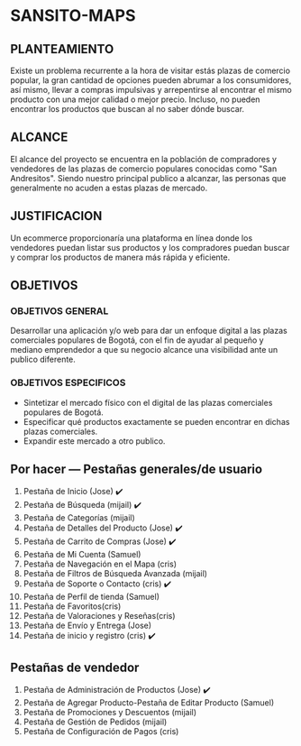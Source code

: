 # SANSITO-MAPS

## PLANTEAMIENTO
Existe un problema recurrente a la hora de visitar estás plazas de comercio popular, la gran cantidad de opciones pueden abrumar a los consumidores,  así mismo, llevar a compras impulsivas y arrepentirse al encontrar el mismo producto con una mejor calidad o mejor precio. Incluso, no pueden encontrar los productos que buscan al no saber dónde buscar. 
## ALCANCE
El alcance del proyecto se encuentra en la población de compradores y vendedores de las plazas de comercio populares conocidas como "San Andresitos".
Siendo nuestro principal publico a alcanzar, las personas que generalmente no acuden a estas plazas de mercado.
## JUSTIFICACION
Un ecommerce proporcionaría una plataforma en línea donde los vendedores puedan listar sus productos y los compradores puedan buscar y comprar los productos de manera más rápida y eficiente.
## OBJETIVOS
### OBJETIVOS GENERAL
Desarrollar una aplicación y/o web para dar un enfoque digital a las plazas comerciales populares de Bogotá, con el fin de ayudar al pequeño y mediano emprendedor a que su negocio alcance una visibilidad ante un publico diferente.
### OBJETIVOS ESPECIFICOS
- Sintetizar el mercado físico con el digital de las plazas comerciales populares de Bogotá.
- Especificar qué productos exactamente se pueden encontrar en dichas plazas comerciales.
- Expandir este mercado a otro publico.


## Por hacer — Pestañas generales/de usuario
1. Pestaña de Inicio (Jose) ✔️
2. Pestaña de Búsqueda (mijail) ✔️
3. Pestaña de Categorías (mijail)
4. Pestaña de Detalles del Producto (Jose) ✔️
5. Pestaña de Carrito de Compras (Jose) ✔️
6. Pestaña de Mi Cuenta (Samuel)
7. Pestaña de Navegación en el Mapa (cris)
8. Pestaña de Filtros de Búsqueda Avanzada (mijail)
9. Pestaña de Soporte o Contacto (cris) ✔️
10. Pestaña de Perfil de tienda (Samuel)
12. Pestaña de Favoritos(cris)
13. Pestaña de Valoraciones y Reseñas(cris)
14. Pestaña de Envío y Entrega (Jose)
15. Pestaña de inicio y registro (cris) ✔️

## Pestañas de vendedor
1. Pestaña de Administración de Productos (Jose) ✔️
2. Pestaña de Agregar Producto-Pestaña de Editar Producto (Samuel)
3. Pestaña de Promociones y Descuentos (mijail)
5. Pestaña de Gestión de Pedidos (mijail)
6. Pestaña de Configuración de Pagos (cris)


